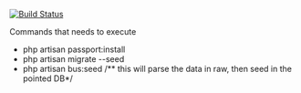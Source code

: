 [![Build Status](https://travis-ci.com/napoleon101392/acme.svg?branch=master)](https://travis-ci.com/napoleon101392/acme)

Commands that needs to execute
 - php artisan passport:install
 - php artisan migrate --seed
 - php artisan bus:seed  /** this will parse the data in raw, then seed in the pointed DB*/
